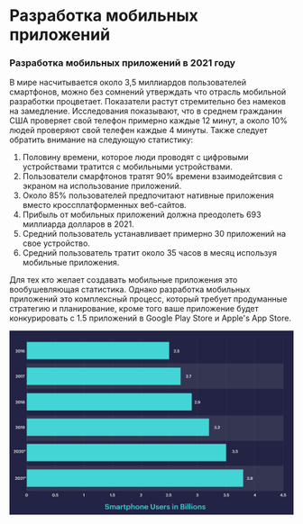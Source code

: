 # Разработка мобильных приложений

### Разработка мобильных приложений в 2021 году

В мире насчитывается около 3,5 миллиардов пользователей смартфонов, можно без сомнений утверждать что отрасль мобильной разработки процветает. Показатели растут стремительно без намеков на замедление. Исследования показывают, что в среднем гражданин США проверяет свой телефон примерно каждые 12 минут, а около 10% людей проверяют свой телефен каждые 4 минуты. Также следует обратить внимание на следующую статистику: 

1. Половину времени, которое люди проводят с цифровыми устройствами тратится с мобильными устройствами.
2. Пользователи смарфтонов тратят 90% времени взаимодейтсвия с экраном на использование приложений.
3. Около 85% пользователей предпочитают нативные приложения вместо кроссплатформенных веб-сайтов.
4. Прибыль от мобильных приложений должна преодолеть 693 миллиарда долларов в 2021.
5. Средний пользователь устанавливает примерно 30 приложений на свое устройство.
6. Средний пользователь тратит около 35 часов в месяц используя мобильные приложения.

Для тех кто желает создавать мобильные приложения это вообушевляющая статистика. Однако разработка мобильных приложений это комплексный процесс, который требует продуманные стратегию и планирование, кроме того ваше приложение будет конкурировать с 1.5 приложений в Google Play Store и Apple's App Store.

![&#x41F;&#x43E;&#x43B;&#x44C;&#x437;&#x43E;&#x432;&#x430;&#x442;&#x435;&#x43B;&#x438; &#x441;&#x43C;&#x430;&#x440;&#x442;&#x444;&#x43E;&#x43D;&#x43E;&#x432; &#x432; &#x43C;&#x438;&#x438;&#x43B;&#x438;&#x430;&#x440;&#x434;&#x430;&#x445; &#x43E;&#x442; 2016 &#x434;&#x43E; 2021 \(&#x43F;&#x440;&#x438;&#x43C;&#x435;&#x440;&#x43D;&#x43E;&#x435;\)](../.gitbook/assets/image.png)

### 

